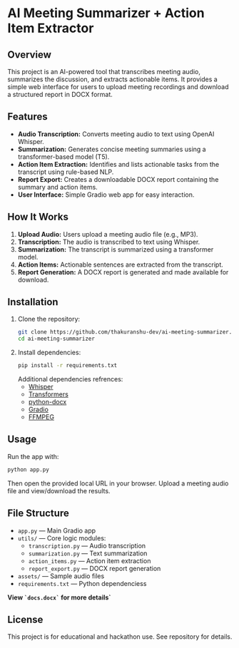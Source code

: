 # AI Meeting Summarizer + Action Item Extractor

## Overview
This project is an AI-powered tool that transcribes meeting audio, summarizes the discussion, and extracts actionable items. It provides a simple web interface for users to upload meeting recordings and download a structured report in DOCX format.

## Features
- **Audio Transcription:** Converts meeting audio to text using OpenAI Whisper.
- **Summarization:** Generates concise meeting summaries using a transformer-based model (T5).
- **Action Item Extraction:** Identifies and lists actionable tasks from the transcript using rule-based NLP.
- **Report Export:** Creates a downloadable DOCX report containing the summary and action items.
- **User Interface:** Simple Gradio web app for easy interaction.

## How It Works
1. **Upload Audio:** Users upload a meeting audio file (e.g., MP3).
2. **Transcription:** The audio is transcribed to text using Whisper.
3. **Summarization:** The transcript is summarized using a transformer model.
4. **Action Items:** Actionable sentences are extracted from the transcript.
5. **Report Generation:** A DOCX report is generated and made available for download.

## Installation
1. Clone the repository:
	```sh
	git clone https://github.com/thakuranshu-dev/ai-meeting-summarizer.git
	cd ai-meeting-summarizer
	```
2. Install dependencies:
	```sh
	pip install -r requirements.txt
	```
	Additional dependencies refrences:
	- [Whisper](https://github.com/openai/whisper)
	- [Transformers](https://huggingface.co/docs/transformers/index)
	- [python-docx](https://python-docx.readthedocs.io/en/latest/)
	- [Gradio](https://gradio.app/)
	- [FFMPEG](https://ffmpeg.org/documentation.html)

## Usage
Run the app with:
```sh
python app.py
```
Then open the provided local URL in your browser. Upload a meeting audio file and view/download the results.

## File Structure
- `app.py` — Main Gradio app
- `utils/` — Core logic modules:
  - `transcription.py` — Audio transcription
  - `summarization.py` — Text summarization
  - `action_items.py` — Action item extraction
  - `report_export.py` — DOCX report generation
- `assets/` — Sample audio files
- `requirements.txt` — Python dependenciess

<p style="color: light-blue"><strong>View  <code>`docs.docx`</code> for more details`</strong></p>

## License
This project is for educational and hackathon use. See repository for details.
